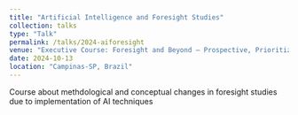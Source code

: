 ```yaml
---
title: "Artificial Intelligence and Foresight Studies"
collection: talks
type: "Talk"
permalink: /talks/2024-aiforesight
venue: "Executive Course: Foresight and Beyond – Prospective, Prioritization and Decision-Making in Science, Technology and Innovation."
date: 2024-10-13
location: "Campinas-SP, Brazil"
---
```


Course about methdological and conceptual changes in foresight studies due to implementation of AI techniques